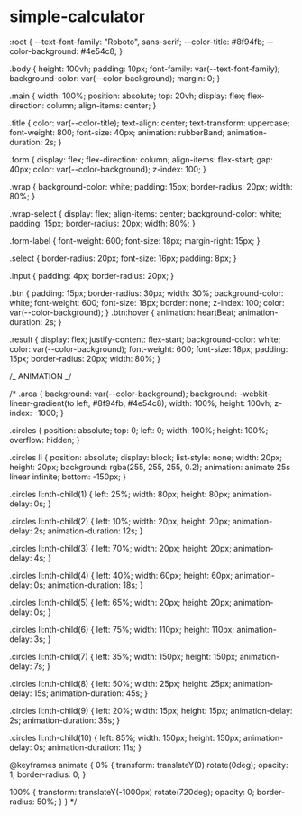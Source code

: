 # simple-calculator

:root {
--text-font-family: "Roboto", sans-serif;
--color-title: #8f94fb;
--color-background: #4e54c8;
}

.body {
height: 100vh;
padding: 10px;
font-family: var(--text-font-family);
background-color: var(--color-background);
margin: 0;
}

.main {
width: 100%;
position: absolute;
top: 20vh;
display: flex;
flex-direction: column;
align-items: center;
}

.title {
color: var(--color-title);
text-align: center;
text-transform: uppercase;
font-weight: 800;
font-size: 40px;
animation: rubberBand;
animation-duration: 2s;
}

.form {
display: flex;
flex-direction: column;
align-items: flex-start;
gap: 40px;
color: var(--color-background);
z-index: 100;
}

.wrap {
background-color: white;
padding: 15px;
border-radius: 20px;
width: 80%;
}

.wrap-select {
display: flex;
align-items: center;
background-color: white;
padding: 15px;
border-radius: 20px;
width: 80%;
}

.form-label {
font-weight: 600;
font-size: 18px;
margin-right: 15px;
}

.select {
border-radius: 20px;
font-size: 16px;
padding: 8px;
}

.input {
padding: 4px;
border-radius: 20px;
}

.btn {
padding: 15px;
border-radius: 30px;
width: 30%;
background-color: white;
font-weight: 600;
font-size: 18px;
border: none;
z-index: 100;
color: var(--color-background);
}
.btn:hover {
animation: heartBeat;
animation-duration: 2s;
}

.result {
display: flex;
justify-content: flex-start;
background-color: white;
color: var(--color-background);
font-weight: 600;
font-size: 18px;
padding: 15px;
border-radius: 20px;
width: 80%;
}

/_ ANIMATION _/

/\* .area {
background: var(--color-background);
background: -webkit-linear-gradient(to left, #8f94fb, #4e54c8);
width: 100%;
height: 100vh;
z-index: -1000;
}

.circles {
position: absolute;
top: 0;
left: 0;
width: 100%;
height: 100%;
overflow: hidden;
}

.circles li {
position: absolute;
display: block;
list-style: none;
width: 20px;
height: 20px;
background: rgba(255, 255, 255, 0.2);
animation: animate 25s linear infinite;
bottom: -150px;
}

.circles li:nth-child(1) {
left: 25%;
width: 80px;
height: 80px;
animation-delay: 0s;
}

.circles li:nth-child(2) {
left: 10%;
width: 20px;
height: 20px;
animation-delay: 2s;
animation-duration: 12s;
}

.circles li:nth-child(3) {
left: 70%;
width: 20px;
height: 20px;
animation-delay: 4s;
}

.circles li:nth-child(4) {
left: 40%;
width: 60px;
height: 60px;
animation-delay: 0s;
animation-duration: 18s;
}

.circles li:nth-child(5) {
left: 65%;
width: 20px;
height: 20px;
animation-delay: 0s;
}

.circles li:nth-child(6) {
left: 75%;
width: 110px;
height: 110px;
animation-delay: 3s;
}

.circles li:nth-child(7) {
left: 35%;
width: 150px;
height: 150px;
animation-delay: 7s;
}

.circles li:nth-child(8) {
left: 50%;
width: 25px;
height: 25px;
animation-delay: 15s;
animation-duration: 45s;
}

.circles li:nth-child(9) {
left: 20%;
width: 15px;
height: 15px;
animation-delay: 2s;
animation-duration: 35s;
}

.circles li:nth-child(10) {
left: 85%;
width: 150px;
height: 150px;
animation-delay: 0s;
animation-duration: 11s;
}

@keyframes animate {
0% {
transform: translateY(0) rotate(0deg);
opacity: 1;
border-radius: 0;
}

100% {
transform: translateY(-1000px) rotate(720deg);
opacity: 0;
border-radius: 50%;
}
} \*/
